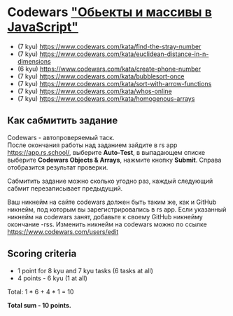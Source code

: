 # Codewars ["Обьекты и массивы в JavaScript"](https://github.com/rolling-scopes-school/tasks/blob/master/stage0/modules/objects-and-arrays)

* (7 kyu) https://www.codewars.com/kata/find-the-stray-number
* (7 kyu) https://www.codewars.com/kata/euclidean-distance-in-n-dimensions
* (6 kyu) https://www.codewars.com/kata/create-phone-number
* (7 kyu) https://www.codewars.com/kata/bubblesort-once
* (7 kyu) https://www.codewars.com/kata/sort-with-arrow-functions
* (7 kyu) https://www.codewars.com/kata/whos-online
* (7 kyu) https://www.codewars.com/kata/homogenous-arrays

## Как сабмитить задание
Codewars - автопроверяемый таск.  
После окончания работы над заданием зайдите в rs app https://app.rs.school/, выберите **Auto-Test**, в выпадающем списке выберите **Codewars Objects & Arrays**, нажмите кнопку **Submit**. Справа отобразится результат проверки.  

Сабмитить задание можно сколько угодно раз, каждый следующий сабмит перезаписывает предыдущий.

Ваш никнейм на сайте codewars должен быть таким же, как и GitHub никнейм, под которым вы зарегистрировались в rs app. Если указанный никнейм на codewars занят, добавьте к своему GitHub никнейму окончание -rss. Изменить никнейм на codewars можно по ссылке https://www.codewars.com/users/edit

## Scoring criteria

*  1 point for 8 kyu and 7 kyu tasks (6 tasks at all)
*  4 points - 6 kyu (1 at all)

Total: 1 * 6 + 4 * 1 = 10

**Total sum - 10 points.**

